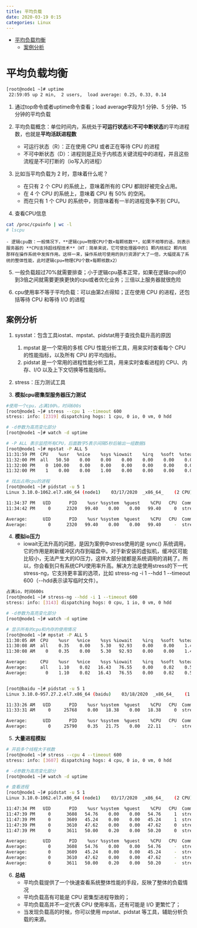 ```yaml
---
title: 平均负载
date: 2020-03-19 0:15
categories: Linux
---
```

<!-- TOC START min:1 max:3 link:true asterisk:false update:true -->
- [平均负载均衡](#平均负载均衡)
  - [案例分析](#案例分析)
<!-- TOC END -->
<!--more-->

# 平均负载均衡
```sh
[root@node1 ~]# uptime
 22:59:05 up 2 min,  2 users,  load average: 0.25, 0.33, 0.14
```
1.  通过top命令或者uptime命令查看；load average字段为1 分钟、5 分钟、15 分钟的平均负载

2.  平均负载概念：单位时间内，系统处于**可运行状态**和**不可中断状态**的平均进程数，也就是**平均活跃进程数**
    - 可运行状态（R）：正在使用 CPU 或者正在等待 CPU 的进程
    - 不可中断状态（D）：进程则是正处于内核态关键流程中的进程，并且这些流程是不可打断的（io写入的进程）

3.  比如当平均负载为 2 时，意味着什么呢？
    - 在只有 2 个 CPU 的系统上，意味着所有的 CPU 都刚好被完全占用。
    - 在 4 个 CPU 的系统上，意味着 CPU 有 50% 的空闲。
    - 而在只有 1 个 CPU 的系统中，则意味着有一半的进程竞争不到 CPU。

4.  查看CPU信息
```sh
cat /proc/cpuinfo | wc -l
# lscpu
```
    - 逻辑cpu数：一般情况下，**逻辑cpu=物理CPU个数×每颗核数**，如果不相等的话，则表示服务器的 **CPU支持超线程技术**（HT：简单来说，它可使处理器中的1 颗内核如2 颗内核那样在操作系统中发挥作用。这样一来，操作系统可使用的执行资源扩大了一倍，大幅提高了系统的整体性能，此时逻辑cpu=物理CPU个数×每颗核数x2）

5.  一般负载超过70%就需要排查；小于逻辑cpu基本正常，如果在逻辑cpu的0到3倍之间就需要更换更快的cpu或者优化业务；三倍以上服务器就很危险

6.  cpu使用率不等于平均负载：可以由第2点得知；正在使用 CPU 的进程，还包括等待 CPU 和等待 I/O 的进程

##  案例分析
1.  sysstat：包含工具iostat、mpstat、pidstat用于查找负载升高的原因
    1.  mpstat 是一个常用的多核 CPU 性能分析工具，用来实时查看每个 CPU 的性能指标，以及所有 CPU 的平均指标。
    2.  pidstat 是一个常用的进程性能分析工具，用来实时查看进程的 CPU、内存、I/O 以及上下文切换等性能指标。

2.  stress：压力测试工具

3.  **模拟cpu密集型服务器压力测试**

```sh
#使用一个cpu，占满100%，时间600s
[root@node1 ~]# stress --cpu 1 --timeout 600
stress: info: [2319] dispatching hogs: 1 cpu, 0 io, 0 vm, 0 hdd

# -d参数为高亮变化部分
[root@node1 ~]# watch -d uptime

# -P ALL 表示监控所有CPU，后面数字5表示间隔5秒后输出一组数据$
[root@node1 ~]# mpstat -P ALL 5     
11:31:59 PM  CPU    %usr   %nice    %sys %iowait    %irq   %soft  %steal  %guest  %gnice   %idle
11:32:00 PM  all   50.50    0.00    0.00    0.00    0.00    0.00    0.00    0.00    0.00   49.50
11:32:00 PM    0  100.00    0.00    0.00    0.00    0.00    0.00    0.00    0.00    0.00    0.00
11:32:00 PM    1    0.00    0.00    1.00    0.00    0.00    0.00    0.00    0.00    0.00   99.00

# 找出占用cpu的进程
[root@node1 ~]# pidstat -u 5 1      
Linux 3.10.0-1062.el7.x86_64 (node1) 	03/17/2020 	_x86_64_	(2 CPU)

11:34:37 PM   UID       PID    %usr %system  %guest    %CPU   CPU  Command
11:34:42 PM     0      2320   99.40    0.00    0.00   99.40     0  stress

Average:      UID       PID    %usr %system  %guest    %CPU   CPU  Command
Average:        0      2320   99.40    0.00    0.00   99.40     -  stress
```

4.  **模拟io压力**
    - iowait无法升高的问题，是因为案例中stress使用的是 sync() 系统调用，它的作用是刷新缓冲区内存到磁盘中。对于新安装的虚拟机，缓冲区可能比较小，无法产生大的IO压力，这样大部分就都是系统调用的消耗了。所以，你会看到只有系统CPU使用率升高。解决方法是使用stress的下一代stress-ng，它支持更丰富的选项，比如 stress-ng -i 1 --hdd 1 --timeout 600（--hdd表示读写临时文件）。

```sh
占满io，时间600s
[root@node1 ~]# stress-ng --hdd -i 1 --timeout 600
stress: info: [3143] dispatching hogs: 0 cpu, 1 io, 0 vm, 0 hdd

# -d参数为高亮变化部分
[root@node1 ~]# watch -d uptime   

# 显示所有的cpu和内存的使用情况
[root@node1 ~]# mpstat -P ALL 5
11:30:05 AM  CPU    %usr   %nice    %sys %iowait    %irq   %soft  %steal  %guest  %gnice   %idle
11:30:08 AM  all    0.35    0.00    5.30   92.93    0.00    0.00    1.41    0.00    0.00    0.00
11:30:08 AM    0    0.35    0.00    5.30   92.93    0.00    0.00    1.41    0.00    0.00    0.00

Average:     CPU    %usr   %nice    %sys %iowait    %irq   %soft  %steal  %guest  %gnice   %idle
Average:     all    1.10    0.02   16.43   76.55    0.00    0.02    0.58    0.00    0.00    5.31
Average:       0    1.10    0.02   16.43   76.55    0.00    0.02    0.58    0.00    0.00    5.31


[root@baidu ~]# pidstat -u 5 1
Linux 3.10.0-957.27.2.el7.x86_64 (baidu) 	03/18/2020 	_x86_64_	(1 CPU)

11:33:26 AM   UID       PID    %usr %system  %guest    %CPU   CPU  Command
11:33:31 AM     0     25768    0.00   18.38    0.00   18.38     0  stress-ng-hdd

Average:      UID       PID    %usr %system  %guest    %CPU   CPU  Command
Average:        0     25790    0.35   21.75    0.00   22.11     -  stress-ng-hdd
```

5.  **大量进程模拟**

```sh
# 开启多个线程大于核数
[root@node1 ~]# stress --cpu 4 --timeout 600
stress: info: [3607] dispatching hogs: 4 cpu, 0 io, 0 vm, 0 hdd

# -d参数为高亮变化部分
[root@node1 ~]# watch -d uptime   

# 查看进程
[root@node1 ~]# pidstat -u 5 1
Linux 3.10.0-1062.el7.x86_64 (node1) 	03/17/2020 	_x86_64_	(2 CPU)

11:47:34 PM   UID       PID    %usr %system  %guest    %CPU   CPU  Command
11:47:39 PM     0      3608   54.76    0.00    0.00   54.76     1  stress
11:47:39 PM     0      3609   45.24    0.00    0.00   45.24     1  stress
11:47:39 PM     0      3610   47.62    0.00    0.00   47.62     0  stress
11:47:39 PM     0      3611   50.00    0.20    0.00   50.20     0  stress

Average:      UID       PID    %usr %system  %guest    %CPU   CPU  Command
Average:        0      3608   54.76    0.00    0.00   54.76     -  stress
Average:        0      3609   45.24    0.00    0.00   45.24     -  stress
Average:        0      3610   47.62    0.00    0.00   47.62     -  stress
Average:        0      3611   50.00    0.20    0.00   50.20     -  stress
```

6.  **总结**
    - 平均负载提供了一个快速查看系统整体性能的手段，反映了整体的负载情况
    - 平均负载高有可能是 CPU 密集型进程导致的；
    - 平均负载高并不一定代表 CPU 使用率高，还有可能是 I/O 更繁忙了；
    - 当发现负载高的时候，你可以使用 mpstat、pidstat 等工具，辅助分析负载的来源。

